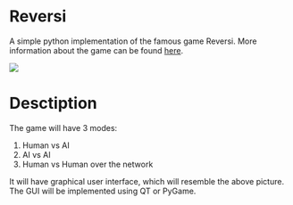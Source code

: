 # Reversi
A simple python implementation of the famous game Reversi. More information about the game can be found [here](http://en.wikipedia.org/wiki/Reversi).

![](http://res.cloudinary.com/dawciw6nb/image/upload/v1433699892/Reversi_Games_for_the_Brain_q8tovd.png)

# Desctiption

The game will have 3 modes:

1. Human vs AI
2. AI vs AI
3. Human vs Human over the network

It will have graphical user interface, which will resemble the above picture. 
The GUI will be implemented using QT or PyGame.

